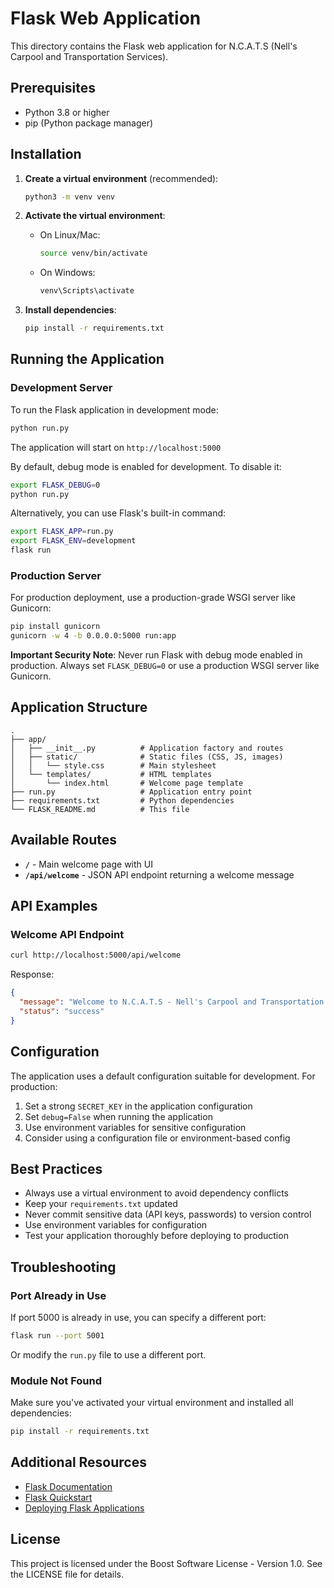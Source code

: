 # Flask Web Application

This directory contains the Flask web application for N.C.A.T.S (Nell's Carpool and Transportation Services).

## Prerequisites

- Python 3.8 or higher
- pip (Python package manager)

## Installation

1. **Create a virtual environment** (recommended):
   ```bash
   python3 -m venv venv
   ```

2. **Activate the virtual environment**:
   - On Linux/Mac:
     ```bash
     source venv/bin/activate
     ```
   - On Windows:
     ```bash
     venv\Scripts\activate
     ```

3. **Install dependencies**:
   ```bash
   pip install -r requirements.txt
   ```

## Running the Application

### Development Server

To run the Flask application in development mode:

```bash
python run.py
```

The application will start on `http://localhost:5000`

By default, debug mode is enabled for development. To disable it:

```bash
export FLASK_DEBUG=0
python run.py
```

Alternatively, you can use Flask's built-in command:

```bash
export FLASK_APP=run.py
export FLASK_ENV=development
flask run
```

### Production Server

For production deployment, use a production-grade WSGI server like Gunicorn:

```bash
pip install gunicorn
gunicorn -w 4 -b 0.0.0.0:5000 run:app
```

**Important Security Note**: Never run Flask with debug mode enabled in production. Always set `FLASK_DEBUG=0` or use a production WSGI server like Gunicorn.

## Application Structure

```
.
├── app/
│   ├── __init__.py          # Application factory and routes
│   ├── static/              # Static files (CSS, JS, images)
│   │   └── style.css        # Main stylesheet
│   └── templates/           # HTML templates
│       └── index.html       # Welcome page template
├── run.py                   # Application entry point
├── requirements.txt         # Python dependencies
└── FLASK_README.md          # This file
```

## Available Routes

- **`/`** - Main welcome page with UI
- **`/api/welcome`** - JSON API endpoint returning a welcome message

## API Examples

### Welcome API Endpoint

```bash
curl http://localhost:5000/api/welcome
```

Response:
```json
{
  "message": "Welcome to N.C.A.T.S - Nell's Carpool and Transportation Services",
  "status": "success"
}
```

## Configuration

The application uses a default configuration suitable for development. For production:

1. Set a strong `SECRET_KEY` in the application configuration
2. Set `debug=False` when running the application
3. Use environment variables for sensitive configuration
4. Consider using a configuration file or environment-based config

## Best Practices

- Always use a virtual environment to avoid dependency conflicts
- Keep your `requirements.txt` updated
- Never commit sensitive data (API keys, passwords) to version control
- Use environment variables for configuration
- Test your application thoroughly before deploying to production

## Troubleshooting

### Port Already in Use

If port 5000 is already in use, you can specify a different port:

```bash
flask run --port 5001
```

Or modify the `run.py` file to use a different port.

### Module Not Found

Make sure you've activated your virtual environment and installed all dependencies:

```bash
pip install -r requirements.txt
```

## Additional Resources

- [Flask Documentation](https://flask.palletsprojects.com/)
- [Flask Quickstart](https://flask.palletsprojects.com/en/3.0.x/quickstart/)
- [Deploying Flask Applications](https://flask.palletsprojects.com/en/3.0.x/deploying/)

## License

This project is licensed under the Boost Software License - Version 1.0. See the LICENSE file for details.
